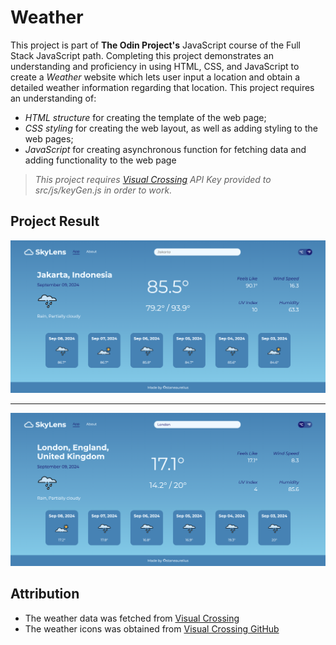 # Weather

This project is part of **The Odin Project's** JavaScript course of the Full Stack JavaScript path. Completing this project demonstrates an understanding and proficiency in using HTML, CSS, and JavaScript to create a *Weather* website which lets user input a location and obtain a detailed weather information regarding that location. This project requires an understanding of:

- *HTML structure* for creating the template of the web page;
- *CSS styling* for creating the web layout, as well as adding styling to the web pages;
- *JavaScript* for creating asynchronous function for fetching data and adding functionality to the web page

> *This project requires [Visual Crossing](https://www.visualcrossing.com/) API Key provided to src/js/keyGen.js in order to work.*

## Project Result

![To-Do Website Preview](static/weather-website-preview.png)

---

![To-Do Website Preview](static/weather-website-preview-2.png)

## Attribution

- The weather data was fetched from [Visual Crossing](https://www.visualcrossing.com/)
- The weather icons was obtained from [Visual Crossing GitHub](https://github.com/visualcrossing/WeatherIcons)